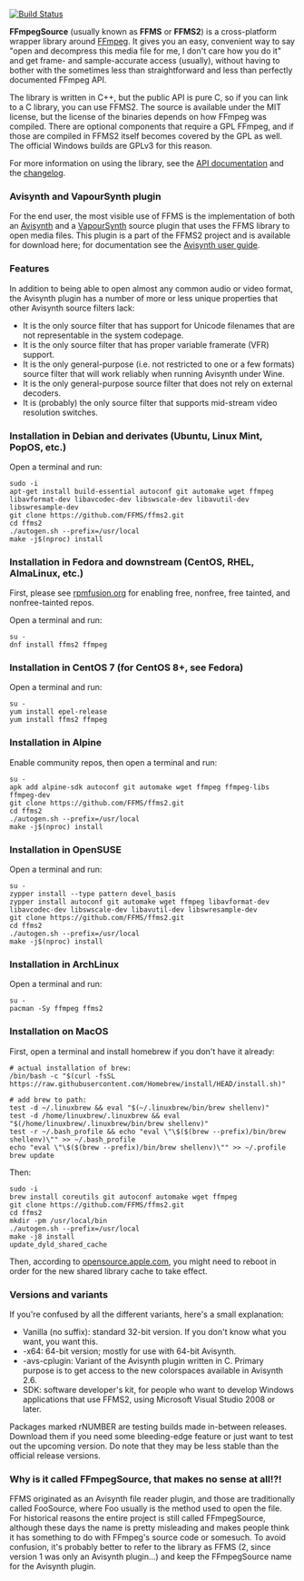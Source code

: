 [![Build Status](https://api.travis-ci.org/FFMS/ffms2.svg?branch=master)](https://travis-ci.org/FFMS/ffms2)

**FFmpegSource** (usually known as **FFMS** or **FFMS2**) is a cross-platform wrapper library around [FFmpeg](http://ffmpeg.org). It gives you an easy, convenient way to say "open and decompress this media file for me, I don't care how you do it" and get frame- and sample-accurate access (usually), without having to bother with the sometimes less than straightforward and less than perfectly documented FFmpeg API.

The library is written in C++, but the public API is pure C, so if you can link to a C library, you can use FFMS2. The source is available under the MIT license, but the license of the binaries depends on how FFmpeg was compiled. There are optional components that require a GPL FFmpeg, and if those are compiled in FFMS2 itself becomes covered by the GPL as well. The official Windows builds are GPLv3 for this reason.

For more information on using the library, see the [API documentation](doc/ffms2-api.md) and the [changelog](doc/ffms2-changelog.md).

### Avisynth and VapourSynth plugin
For the end user, the most visible use of FFMS is the implementation of both an [Avisynth](http://avisynth.nl) and a [VapourSynth](http://www.vapoursynth.com) source plugin that uses the FFMS library to open media files. This plugin is a part of the FFMS2 project and is available for download here; for documentation see the [Avisynth user guide](doc/ffms2-avisynth.md).

### Features
In addition to being able to open almost any common audio or video format, the Avisynth plugin has a number of more or less unique properties that other Avisynth source filters lack:

  * It is the only source filter that has support for Unicode filenames that are not representable in the system codepage.
  * It is the only source filter that has proper variable framerate (VFR) support.
  * It is the only general-purpose (i.e. not restricted to one or a few formats) source filter that will work reliably when running Avisynth under Wine.
  * It is the only general-purpose source filter that does not rely on external decoders.
  * It is (probably) the only source filter that supports mid-stream video resolution switches.

### Installation in Debian and derivates (Ubuntu, Linux Mint, PopOS, etc.)

Open a terminal and run:

```
sudo -i
apt-get install build-essential autoconf git automake wget ffmpeg libavformat-dev libavcodec-dev libswscale-dev libavutil-dev libswresample-dev
git clone https://github.com/FFMS/ffms2.git
cd ffms2
./autogen.sh --prefix=/usr/local
make -j$(nproc) install
```

### Installation in Fedora and downstream (CentOS, RHEL, AlmaLinux, etc.)

First, please see [rpmfusion.org](https://rpmfusion.org/Configuration/) for enabling free, nonfree, free tainted, and nonfree-tainted repos.

Open a terminal and run:

```
su -
dnf install ffms2 ffmpeg
```

### Installation in CentOS 7 (for CentOS 8+, see Fedora)

Open a terminal and run:

```
su -
yum install epel-release
yum install ffms2 ffmpeg
```

### Installation in Alpine

Enable community repos, then open a terminal and run:

```
su -
apk add alpine-sdk autoconf git automake wget ffmpeg ffmpeg-libs ffmpeg-dev
git clone https://github.com/FFMS/ffms2.git
cd ffms2
./autogen.sh --prefix=/usr/local
make -j$(nproc) install
```

### Installation in OpenSUSE

Open a terminal and run:

```
su -
zypper install --type pattern devel_basis
zypper install autoconf git automake wget ffmpeg libavformat-dev libavcodec-dev libswscale-dev libavutil-dev libswresample-dev
git clone https://github.com/FFMS/ffms2.git
cd ffms2
./autogen.sh --prefix=/usr/local
make -j$(nproc) install
```

### Installation in ArchLinux

Open a terminal and run:

```
su -
pacman -Sy ffmpeg ffms2
```

### Installation on MacOS

First, open a terminal and install homebrew if you don't have it already:

```
# actual installation of brew:
/bin/bash -c "$(curl -fsSL https://raw.githubusercontent.com/Homebrew/install/HEAD/install.sh)"

# add brew to path:
test -d ~/.linuxbrew && eval "$(~/.linuxbrew/bin/brew shellenv)"
test -d /home/linuxbrew/.linuxbrew && eval "$(/home/linuxbrew/.linuxbrew/bin/brew shellenv)"
test -r ~/.bash_profile && echo "eval \"\$($(brew --prefix)/bin/brew shellenv)\"" >> ~/.bash_profile
echo "eval \"\$($(brew --prefix)/bin/brew shellenv)\"" >> ~/.profile
brew update
```

Then:

```
sudo -i
brew install coreutils git autoconf automake wget ffmpeg
git clone https://github.com/FFMS/ffms2.git
cd ffms2
mkdir -pm /usr/local/bin
./autogen.sh --prefix=/usr/local
make -j8 install
update_dyld_shared_cache
```

Then, according to [opensource.apple.com](https://opensource.apple.com/source/dyld/dyld-635.2/doc/man/man1/update_dyld_shared_cache.1.auto.html), you might need to reboot in order for the new shared library cache to take effect.

### Versions and variants
If you're confused by all the different variants, here's a small explanation:

  * Vanilla (no suffix): standard 32-bit version. If you don't know what you want, you want this.
  * -x64: 64-bit version; mostly for use with 64-bit Avisynth.
  * -avs-cplugin: Variant of the Avisynth plugin written in C. Primary purpose is to get access to the new colorspaces available in Avisynth 2.6.
  * SDK: software developer's kit, for people who want to develop Windows applications that use FFMS2, using Microsoft Visual Studio 2008 or later.

Packages marked rNUMBER are testing builds made in-between releases. Download them if you need some bleeding-edge feature or just want to test out the upcoming version. Do note that they may be less stable than the official release versions.

### Why is it called FFmpegSource, that makes no sense at all!?!
FFMS originated as an Avisynth file reader plugin, and those are traditionally called FooSource, where Foo usually is the method used to open the file. For historical reasons the entire project is still called FFmpegSource, although these days the name is pretty misleading and makes people think it has something to do with FFmpeg's source code or somesuch. To avoid confusion, it's probably better to refer to the library as FFMS (2, since version 1 was only an Avisynth plugin...) and keep the FFmpegSource name for the Avisynth plugin.
